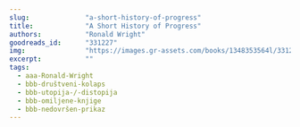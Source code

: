 ```yaml
---
slug:              "a-short-history-of-progress"
title:             "A Short History of Progress"
authors:           "Ronald Wright"
goodreads_id:      "331227"
img:               "https://images.gr-assets.com/books/1348353564l/331227.jpg"
excerpt:           ""
tags:
  - aaa-Ronald-Wright
  - bbb-društveni-kolaps
  - bbb-utopija-/-distopija
  - bbb-omiljene-knjige
  - bbb-nedovršen-prikaz
---
```


